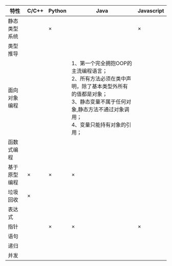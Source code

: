 |      特性        |      C/C++    |     Python  |    Java | Javascript
| --------------- | --------------- | --------------- | --------------- | --------------- |
|      静态类型系统        |                       |×                       |                       |×                       |
|      类型推导        |                       |                       |                       |                       |
|      面向对象编程        |                       |                       |1、第一个完全拥抱OOP的主流编程语言；<br>2、所有方法必须在类中声明，除了基本类型外所有的值都是对象；<br>3、静态变量不属于任何对象,静态方法不通过对象调用；<br>4、变量只能持有对象的引用；|                       |
|      函数式编程        |                       |                       |                       |                       |
|      基于原型编程        |×                       |×                       |×                       |                       |
|      垃圾回收        |×                       |                       |                       |                       |
|      表达式        |                       |                       |                       |                       |
|      指针        |                       |×                       |×                       |×                       |
|      语句        |                       |                       |                       |                       |
|      递归        |                       |                       |                       |                       |
|      并发        |                       |                       |                       |                       |